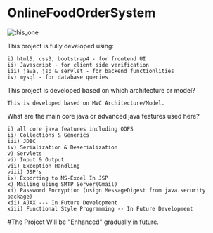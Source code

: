 # OnlineFoodOrderSystem

![this_one](https://user-images.githubusercontent.com/49227865/90258845-bc92f700-de66-11ea-9363-ff11ed273737.gif)


This project is fully developed using:
   
    i) html5, css3, bootstrap4 - for frontend UI
    ii) Javascript - for client side verification
    iii) java, jsp & servlet - for backend functionlities
    iv) mysql - for database queries
  
This project is developed based on which architecture or model?
    
    This is developed based on MVC Architecture/Model.

What are the main core java or advanced java features used here?
    
    i) all core java features including OOPS
    ii) Collections & Generics
    iii) JDBC
    iv) Serialization & Deserialization
    v) Servlets
    vi) Input & Output
    vii) Exception Handling
    viii) JSP's
    ix) Exporting to MS-Excel In JSP
    x) Mailing using SMTP Server(Gmail)
    xi) Password Encryption (usign MessageDigest from java.security package)
    xii) AJAX --- In Future Development
    xiii) Functional Style Programming -- In Future Development

  #The Project Will be "Enhanced" gradually in future.

